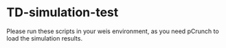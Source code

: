 # TD-simulation-test
Please run these scripts in your weis environment, as you need pCrunch to load the simulation results.
